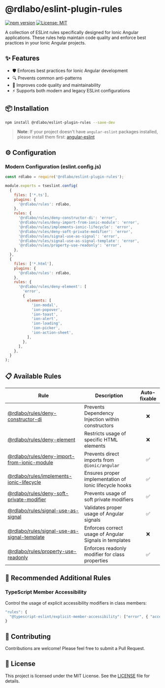 # @rdlabo/eslint-plugin-rules

[![npm version](https://badge.fury.io/js/%40rdlabo%2Feslint-plugin-rules.svg)](https://badge.fury.io/js/%40rdlabo%2Feslint-plugin-rules)
[![License: MIT](https://img.shields.io/badge/License-MIT-yellow.svg)](https://opensource.org/licenses/MIT)

A collection of ESLint rules specifically designed for Ionic Angular applications. These rules help maintain code quality and enforce best practices in your Ionic Angular projects.

## ✨ Features

- 🛡️ Enforces best practices for Ionic Angular development
- 🔍 Prevents common anti-patterns
- 🎯 Improves code quality and maintainability
- ⚡ Supports both modern and legacy ESLint configurations

## 📦 Installation

```sh
npm install @rdlabo/eslint-plugin-rules --save-dev
```

> **Note**: If your project doesn't have `angular-eslint` packages installed, please install them first: [angular-eslint](https://github.com/angular-eslint/angular-eslint)

## ⚙️ Configuration

### Modern Configuration (eslint.config.js)

```js
const rdlabo = require('@rdlabo/eslint-plugin-rules');

module.exports = tseslint.config(
  {
    files: ['*.ts'],
    plugins: {
      '@rdlabo/rules': rdlabo,
    },
    rules: {
      '@rdlabo/rules/deny-constructor-di': 'error',
      '@rdlabo/rules/deny-import-from-ionic-module': 'error',
      '@rdlabo/rules/implements-ionic-lifecycle': 'error',
      '@rdlabo/rules/deny-soft-private-modifier': 'error',
      '@rdlabo/rules/signal-use-as-signal': 'error',
      '@rdlabo/rules/signal-use-as-signal-template': 'error',
      '@rdlabo/rules/property-use-readonly': 'error',
    },
  },
  {
    files: ['*.html'],
    plugins: {
      '@rdlabo/rules': rdlabo,
    },
    rules: {
      '@rdlabo/rules/deny-element': [
        'error',
        {
          elements: [
            'ion-modal',
            'ion-popover',
            'ion-toast',
            'ion-alert',
            'ion-loading',
            'ion-picker',
            'ion-action-sheet',
          ],
        },
      ],
    },
  }
);
```

## 📋 Available Rules

| Rule                                                                                       | Description                                            | Auto-fixable |
| ------------------------------------------------------------------------------------------ | ------------------------------------------------------ | :----------: |
| [@rdlabo/rules/deny-constructor-di](docs/rules/deny-constructor-di.md)                     | Prevents Dependency Injection within constructors      |      ❌      |
| [@rdlabo/rules/deny-element](docs/rules/deny-element.md)                                   | Restricts usage of specific HTML elements              |      ❌      |
| [@rdlabo/rules/deny-import-from-ionic-module](docs/rules/deny-import-from-ionic-module.md) | Prevents direct imports from `@ionic/angular`          |      ✅      |
| [@rdlabo/rules/implements-ionic-lifecycle](docs/rules/implements-ionic-lifecycle.md)       | Ensures proper implementation of Ionic lifecycle hooks |      ✅      |
| [@rdlabo/rules/deny-soft-private-modifier](docs/rules/deny-soft-private-modifier.md)       | Prevents usage of soft private modifiers               |      ✅      |
| [@rdlabo/rules/signal-use-as-signal](docs/rules/signal-use-as-signal.md)                   | Validates proper usage of Angular signals              |      ✅      |
| [@rdlabo/rules/signal-use-as-signal-template](docs/rules/signal-use-as-signal-template.md) | Enforces correct usage of Angular Signals in templates |      ❌      |
| [@rdlabo/rules/property-use-readonly](docs/rules/property-use-readonly.md)                 | Enforces readonly modifier for class properties        |      ✅      |

## 🔧 Recommended Additional Rules

### TypeScript Member Accessibility

Control the usage of explicit accessibility modifiers in class members:

```js
"rules": {
  "@typescript-eslint/explicit-member-accessibility": ["error", { "accessibility": "no-public" }],
}
```

## 🤝 Contributing

Contributions are welcome! Please feel free to submit a Pull Request.

## 📝 License

This project is licensed under the MIT License. See the [LICENSE](LICENSE) file for details.
